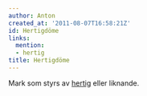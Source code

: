 ```yaml
---
author: Anton
created_at: '2011-08-07T16:58:21Z'
id: Hertigdöme
links:
  mention:
  - hertig
title: Hertigdöme
---
```


Mark som styrs av [hertig] eller liknande.

  [hertig]: hertig
